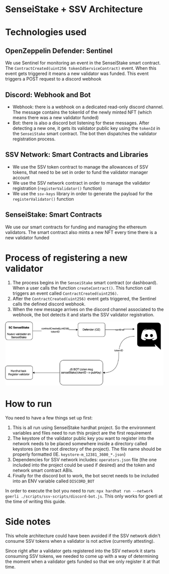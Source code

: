 # SenseiStake + SSV Architecture

# Technologies used

## OpenZeppelin Defender: Sentinel

We use Sentinel for monitoring an event in the SenseiStake smart contract. The `ContractCreated(uint256 tokenIdServiceContract)` event. When this event gets triggered it means a new validator was funded. This event triggers a POST request to a discord webhook

## Discord: Webhook and Bot

- Webhook: there is a webhook on a dedicated read-only discord channel. The message contains the tokenId of the newly minted NFT (which means there was a new validator funded)
- Bot: there is also a discord bot listening for these messages. After detecting a new one, it gets its validator public key using the `tokenId` in the `SenseiStake` smart contract. The bot then dispatches the validator registration process.

## SSV Network: Smart Contracts and Libraries

- We use the SSV token contract to manage the allowances of SSV tokens, that need to be set in order to fund the validator manager account
- We use the SSV network contract in order to manage the validator registration (`registerValidator()` function)
- We use the `ssv-keys` library in order to generate the payload for the `registerValidator()` function

## SenseiStake: Smart Contracts

We use our smart contracts for funding and managing the ethereum validators. The smart contract also mints a new NFT every time there is a new validator funded

# Process of registering a new validator

1. The process begins in the `SenseiStake` smart contract (or dashboard). When a user calls the function `createContract()`. This function call triggers an event called `ContractCreated(uint256)`.
2. After the `ContractCreated(uint256)` event gets triggered, the Sentinel calls the defined discord webhook.
3. When the new message arrives on the discord channel associated to the webhook, the bot detects it and starts the SSV validator registration.

![workflow](./diagramSSVRegisterValidator.png)

# How to run

You need to have a few things set up first:

1. This is all run using SenseiStake hardhat project. So the environment variables and files need to run this project are the first requirement
2. The keystore of the validator public key you want to register into the network needs to be placed somewhere inside a directory called keystores (on the root directory of the project). The file name should be properly formatted (IE. `keystore-m_12381_3600_*.json`)
3. Dependencies for SSV network includes: `operators.json` file (the one included into the project could be used if desired) and the token and network smart contract ABIs.
4. Finally for the discord bot to work, the bot secret needs to be included into an ENV variable called `DISCORD_BOT`

In order to execute the bot you need to run: `npx hardhat run --network goerli ./scripts/ssv-scripts/discord-bot.js`.
This only works for goerli at the time of writing this guide.

# Side notes

This whole architecture could have been avoided if the SSV network didn't consume SSV tokens when a validator is not active (currently attesting). 

Since right after a validator gets registered into the SSV network it starts consuming SSV tokens, we needed to come up with a way of determining the moment when a validator gets funded so that we only register it at that time.

